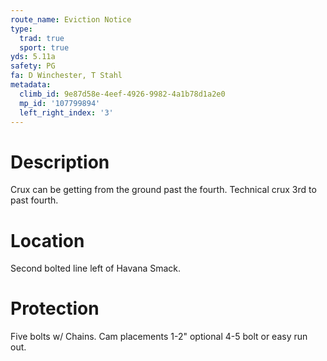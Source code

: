 ```yaml
---
route_name: Eviction Notice
type:
  trad: true
  sport: true
yds: 5.11a
safety: PG
fa: D Winchester, T Stahl
metadata:
  climb_id: 9e87d58e-4eef-4926-9982-4a1b78d1a2e0
  mp_id: '107799894'
  left_right_index: '3'
---
```

# Description
Crux can be getting from the ground past the fourth. Technical crux 3rd to past fourth.

# Location
Second bolted line left of Havana Smack.

# Protection
Five bolts w/ Chains. Cam placements 1-2" optional  4-5 bolt or easy run out.
